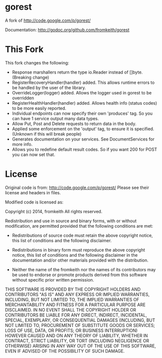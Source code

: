 gorest
======

A fork of http://code.google.com/p/gorest/

Documentation: http://godoc.org/github.com/fromkeith/gorest

This Fork
=========

This fork changes the following:

- Response marshallers return the type io.Reader instead of []byte. (Breaking change)
- RegisterRecoveryHandler(handler) added. This allows runtime errors to be handled by the user of the library.
- OverrideLogger(logger) added. Allows the logger used in gorest to be overridden
- RegisterHealthHandler(handler) added. Allows health info (status codes) to be more easily reported.
- Individual endpoints can now specify their own 'produces' tag. So you can have 1 service output many data types.
- Allow Put, Post and Delete requests to return data in the body.
- Applied some enforcement on the 'output' tag, to ensure it is specified. (Unknown if this will break people)
- Generates documentation on your services. See DocumentServices for more info.
- Allows you to redefine default result codes. So if you want 200 for POST you can now set that.

License
=======
Original code is from: http://code.google.com/p/gorest/  Please see their license and headers in files.

Modified code is licensed as:

Copyright (c) 2014, fromkeith
All rights reserved.

Redistribution and use in source and binary forms, with or without modification,
are permitted provided that the following conditions are met:

* Redistributions of source code must retain the above copyright notice, this
  list of conditions and the following disclaimer.

* Redistributions in binary form must reproduce the above copyright notice, this
  list of conditions and the following disclaimer in the documentation and/or
  other materials provided with the distribution.

* Neither the name of the fromkeith nor the names of its
  contributors may be used to endorse or promote products derived from
  this software without specific prior written permission.

THIS SOFTWARE IS PROVIDED BY THE COPYRIGHT HOLDERS AND CONTRIBUTORS "AS IS" AND
ANY EXPRESS OR IMPLIED WARRANTIES, INCLUDING, BUT NOT LIMITED TO, THE IMPLIED
WARRANTIES OF MERCHANTABILITY AND FITNESS FOR A PARTICULAR PURPOSE ARE
DISCLAIMED. IN NO EVENT SHALL THE COPYRIGHT HOLDER OR CONTRIBUTORS BE LIABLE FOR
ANY DIRECT, INDIRECT, INCIDENTAL, SPECIAL, EXEMPLARY, OR CONSEQUENTIAL DAMAGES
(INCLUDING, BUT NOT LIMITED TO, PROCUREMENT OF SUBSTITUTE GOODS OR SERVICES;
LOSS OF USE, DATA, OR PROFITS; OR BUSINESS INTERRUPTION) HOWEVER CAUSED AND ON
ANY THEORY OF LIABILITY, WHETHER IN CONTRACT, STRICT LIABILITY, OR TORT
(INCLUDING NEGLIGENCE OR OTHERWISE) ARISING IN ANY WAY OUT OF THE USE OF THIS
SOFTWARE, EVEN IF ADVISED OF THE POSSIBILITY OF SUCH DAMAGE.



